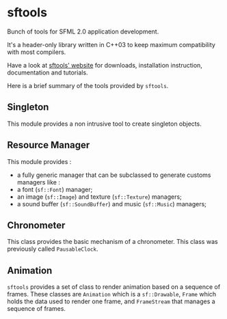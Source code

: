 sftools
=======

Bunch of tools for SFML 2.0 application development.

It's a header-only library written in C++03 to keep maximum compatibility with most compilers.

Have a look at [sftools' website](http://mantognini.github.com/sftools/) for downloads, installation instruction, documentation and tutorials.

Here is a brief summary of the tools provided by `sftools`.


Singleton
---------

This module provides a non intrusive tool to create singleton objects.


Resource Manager
----------------

This module provides :

* a fully generic manager that can be subclassed to generate customs managers like :
* a font (`sf::Font`) manager;
* an image (`sf::Image`) and texture (`sf::Texture`) managers;
* a sound buffer (`sf::SoundBuffer`) and music (`sf::Music`) managers;


Chronometer
-----------

This class provides the basic mechanism of a chronometer. This class was previously called `PausableClock`.


Animation
---------

`sftools` provides a set of class to render animation based on a sequence of frames. These classes are `Animation` which is a `sf::Drawable`, `Frame` which holds the data used to render one frame, and `FrameStream` that manages a sequence of frames.


